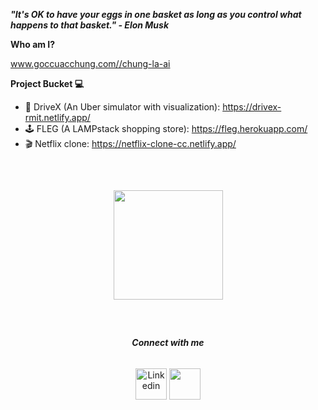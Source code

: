 **_"It's OK to have your eggs in one basket as long as you control what happens to that basket." - Elon Musk_**

**Who am I?**

www.goccuacchung.com//chung-la-ai


**Project Bucket 💻**

- 🚗 DriveX (An Uber simulator with visualization): https://drivex-rmit.netlify.app/
- 🕹 FLEG (A LAMPstack shopping store): https://fleg.herokuapp.com/
- 🎬 Netflix clone: https://netflix-clone-cc.netlify.app/

<div align="center" style="margin: 60px 0">
    <a href="https://github.com/antonkomarev/github-profile-views-counter">
        <img width="175px" src="https://komarev.com/ghpvc/?username=chungquantin&color=78db8d">
    </a>
  
</div>
<div align="center">
    <h6> <b> Connect with me </b> </h6>
       <a href="https://www.linkedin.com/in/tin-chung-36297a167/" target="blank" style="text-decoration: none">
         <img height="50" src="https://eaes.eu/wp-content/uploads/2017/05/linkedin-logo.png" alt="Linkedin"/>
     </a> 
     <a href="https://www.goccuacchung.com/" target="blank" style="text-decoration: none">
       <img height="50" src="https://goccuachung.netlify.app/logo.svg" />
      </a>
</div>  
